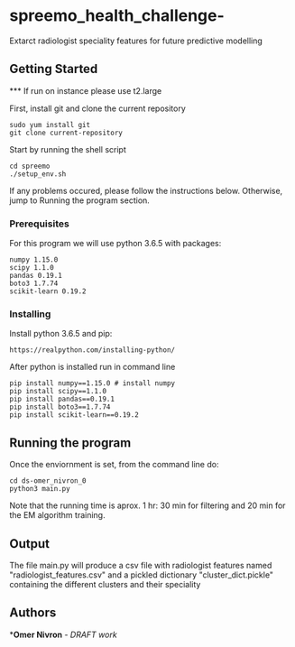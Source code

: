 # spreemo_health_challenge-
Extarct radiologist speciality features for future predictive modelling

## Getting Started

*** If run on instance please use t2.large

First, install git and clone the current repository

```
sudo yum install git
git clone current-repository
```

Start by running the shell script

```
cd spreemo
./setup_env.sh
```

If any problems occured, please follow the instructions below. Otherwise, jump to Running the program section.


### Prerequisites

For this program we will use python 3.6.5
with packages:

```
numpy 1.15.0
scipy 1.1.0
pandas 0.19.1
boto3 1.7.74
scikit-learn 0.19.2
```

### Installing

Install python 3.6.5 and pip:

```
https://realpython.com/installing-python/
```

After python is installed run in command line
```
pip install numpy==1.15.0 # install numpy
pip install scipy==1.1.0
pip install pandas==0.19.1
pip install boto3==1.7.74
pip install scikit-learn==0.19.2

```

## Running the program

Once the enviornment is set, from the command line do:

```
cd ds-omer_nivron_0
python3 main.py
```

Note that the running time is aprox. 1 hr: 30 min for filtering and 20
min for the EM algorithm training.

## Output
The file main.py will produce a csv file with radiologist features named
"radiologist_features.csv" and a pickled dictionary "cluster_dict.pickle"
containing the different clusters and their speciality


## Authors

***Omer Nivron** - *DRAFT work*





